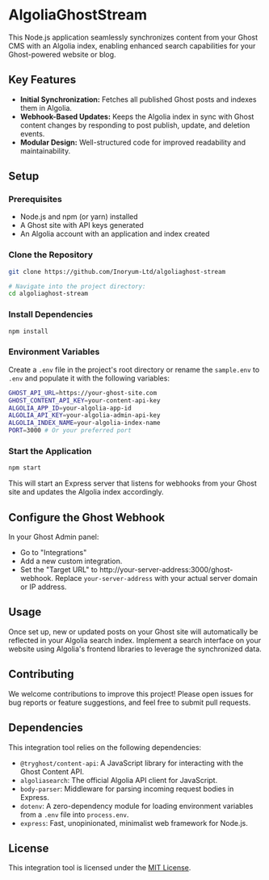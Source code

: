 # AlgoliaGhostStream

This Node.js application seamlessly synchronizes content from your Ghost CMS with an Algolia index, enabling enhanced search capabilities for your Ghost-powered website or blog.

## Key Features

* **Initial Synchronization:** Fetches all published Ghost posts and indexes them in Algolia.
* **Webhook-Based Updates:** Keeps the Algolia index in sync with Ghost content changes by responding to post publish, update, and deletion events.
* **Modular Design:** Well-structured code for improved readability and maintainability.

## Setup

### Prerequisites

* Node.js and npm (or yarn) installed
* A Ghost site with API keys generated
* An Algolia account with an application and index created

### Clone the Repository

```bash
git clone https://github.com/Inoryum-Ltd/algoliaghost-stream

# Navigate into the project directory:
cd algoliaghost-stream

```

### Install Dependencies

```bash
npm install
```

### Environment Variables

Create a `.env` file in the project's root directory or rename the `sample.env` to `.env` and populate it with the following variables:

```bash
GHOST_API_URL=https://your-ghost-site.com 
GHOST_CONTENT_API_KEY=your-content-api-key
ALGOLIA_APP_ID=your-algolia-app-id
ALGOLIA_API_KEY=your-algolia-admin-api-key
ALGOLIA_INDEX_NAME=your-algolia-index-name
PORT=3000 # Or your preferred port
```


### Start the Application

```bash
npm start
```
This will start an Express server that listens for webhooks from your Ghost site and updates the Algolia index accordingly.

## Configure the Ghost Webhook

In your Ghost Admin panel:

* Go to "Integrations"
* Add a new custom integration.
* Set the "Target URL" to http://your-server-address:3000/ghost-webhook. Replace `your-server-address` with your actual server domain or IP address.

## Usage

Once set up, new or updated posts on your Ghost site will automatically be reflected in your Algolia search index.
Implement a search interface on your website using Algolia's frontend libraries to leverage the synchronized data.

## Contributing

We welcome contributions to improve this project! Please open issues for bug reports or feature suggestions, and feel free to submit pull requests.

## Dependencies

This integration tool relies on the following dependencies:

- `@tryghost/content-api`: A JavaScript library for interacting with the Ghost Content API.
- `algoliasearch`: The official Algolia API client for JavaScript.
- `body-parser`: Middleware for parsing incoming request bodies in Express.
- `dotenv`: A zero-dependency module for loading environment variables from a `.env` file into `process.env`.
- `express`: Fast, unopinionated, minimalist web framework for Node.js.

## License

This integration tool is licensed under the [MIT License](LICENSE).